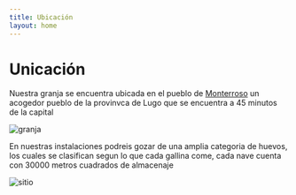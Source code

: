 ```yaml
---
title: Ubicación
layout: home
---
```

# Unicación

Nuestra granja se encuentra ubicada en el pueblo de [Monterroso](https://www.google.com/search?q=monterroso&oq=monterroso&gs_lcrp=EgZjaHJvbWUqBwgAEAAYjwIyBwgAEAAYjwIyCggBEC4YsQMYgAQyDQgCEC4YrwEYxwEYgAQyBwgDEAAYgAQyBwgEEAAYgAQyBwgFEAAYgAQyBwgGEAAYgAQyBwgHEAAYgAQyBwgIEAAYgAQyDQgJEC4YrwEYxwEYgATSAQkyOTA0ajBqMTWoAgmwAgE&sourceid=chrome&ie=UTF-8&zx=1729079329409&no_sw_cr=1) un acogedor pueblo de la provinvca de Lugo que se encuentra a 45 minutos de la capital

![granja](https://i.ytimg.com/vi/YGvFyWqXdXg/maxresdefault.jpg)

En nuestras instalaciones podreis gozar de una amplia categoria de huevos, los cuales se clasifican segun lo que cada gallina come, cada nave cuenta con 30000 metros cuadrados de almacenaje

![sitio](https://www.pv-magazine.es/wp-content/uploads/sites/11/2019/12/2019.12.09-Efigalia-Val-do-Cango-1024x662.jpg)
